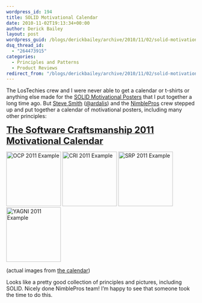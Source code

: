 ```yaml
---
wordpress_id: 194
title: SOLID Motivational Calendar
date: 2010-11-02T19:13:34+00:00
author: Derick Bailey
layout: post
wordpress_guid: /blogs/derickbailey/archive/2010/11/02/solid-motivational-calendar.aspx
dsq_thread_id:
  - "264473915"
categories:
  - Principles and Patterns
  - Product Reviews
redirect_from: "/blogs/derickbailey/archive/2010/11/02/solid-motivational-calendar.aspx/"
---
```

The LosTechies crew and I were never able to get a calendar or t-shirts or anything else made for the [SOLID Motivational Posters](https://lostechies.com/blogs/derickbailey/archive/2009/02/11/solid-development-principles-in-motivational-pictures.aspx) that I put together a long time ago. But [Steve Smith](http://stevesmithblog.com/) ([@ardalis](http://twitter.com/ardalis)) and the [NimblePros](http://nimblepros.com) crew stepped up and put together a calendar of motivational posters, including many other principles:

[**<font size="5">The Software Craftsmanship 2011 Motivational Calendar</font>**](http://nimblepros.com/products/software-craftsmanship-2011-calendar.aspx)

 <img alt="OCP 2011 Example" src="http://nimblepros.com/media/27605/ocpthumb.jpg" width="145" height="145" /> <img alt="CRI 2011 Example" src="http://nimblepros.com/media/27071/commonreusethumb.jpg" width="145" height="145" /> <img alt="SRP 2011 Example" src="http://nimblepros.com/media/27076/srpthumb.jpg" width="145" height="145" /><img alt="YAGNI 2011 Example" src="http://nimblepros.com/media/27081/yagnithumb.jpg" width="145" height="145" />

(actual images from [the calendar](http://nimblepros.com/products/software-craftsmanship-2011-calendar.aspx))

Looks like a pretty good collection of principles and pictures, including SOLID. Nicely done NimblePros team! I’m happy to see that someone took the time to do this.